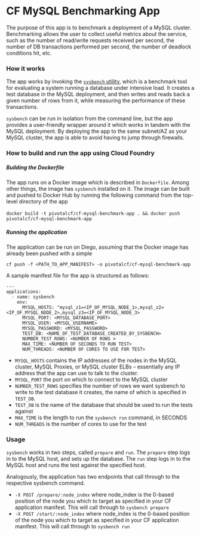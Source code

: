 # CF MySQL Benchmarking App

The purpose of this app is to benchmark a deployment of a MySQL cluster. Benchmarking allows the user to collect useful metrics about the service, such as the number of read/write requests received per second, the number of DB transactions performed per second, the number of deadlock conditions hit, etc.

### How it works

The app works by invoking the [`sysbench` utility](https://launchpad.net/sysbench), which is a benchmark tool for evaluating a system running a database under intensive load. It creates a test database in the MySQL deployment, and then writes and reads back a given number of rows from it, while measuring the performance of these transactions.

`sysbench` can be run in isolation from the command line, but the app provides a user-friendly wrapper around it which works in tandem with the MySQL deployment. By deploying the app to the same subnet/AZ as your MySQL cluster, the app is able to avoid having to jump through firewalls.

### How to build and run the app using Cloud Foundry


##### Building the Dockerfile
The app runs on a Docker image which is described in `Dockerfile`. Among other things, the image has `sysbench` installed on it. The image can be built and pushed to Docker Hub by running the following command from the top-level directory of the app <br><br>
`docker build -t pivotalcf/cf-mysql-benchmark-app . && docker push pivotalcf/cf-mysql-benchmark-app`

##### Running the application

The application can be run on Diego, assuming that the Docker image has already been pushed with a simple<br>

`cf push -f <PATH_TO_APP_MANIFEST> -o pivotalcf/cf-mysql-benchmark-app`

A sample manifest file for the app is structured as follows:

```
---
applications:
  - name: sysbench
    env:
      MYSQL_HOSTS: "mysql_z1=<IP_OF_MYSQL_NODE_1>,mysql_z2=<IP_OF_MYSQL_NODE_2>,mysql_z3=<IP_OF_MYSQL_NODE_3>
      MYSQL_PORT: <MYSQL_DATABASE_PORT>
      MYSQL_USER: <MYSQL_USERNAME>
      MYSQL_PASSWORD: <MYSQL_PASSWORD>
      TEST_DB: <NAME_OF_TEST_DATABASE_CREATED_BY_SYSBENCH>
      NUMBER_TEST_ROWS: <NUMBER OF ROWS >
      MAX_TIME: <NUMBER OF SECONDS TO RUN TEST>
      NUM_THREADS: <NUMBER OF CORES TO USE FOR TEST>
```

- `MYSQL_HOSTS` contains the IP addresses of the nodes in the MySQL cluster, MySQL Proxies, or MySQL cluster ELBs – essentially any IP address that the app can use to talk to the cluster.
- `MYSQL_PORT` the port on which to connect to the MySQL cluster
- `NUMBER_TEST_ROWS` specifies the number of rows we want sysbench to write to the test database it creates, the name of which is specified in `TEST_DB`.
- `TEST_DB` is the name of the database that should be used to run the tests against
- `MAX_TIME` is the length to run the `sysbench run` command, in SECONDS
- `NUM_THREADS` is the number of cores to use for the test

### Usage

`sysbench` works in two steps, called `prepare` and `run`. The `prepare` step logs in to the MySQL host, and sets up the database. The `run` step logs in to the MySQL host and runs the test against the specified host.

Analogously, the application has two endpoints that call through to the respective sysbench command.
- `-X POST /prepare/:node_index` where node_index is the 0-based position of the node you which to target as specified in your CF application manifest. This will call through to `sysbench prepare`
- `-X POST /start/:node_index` where node_index is the 0-based position of the node you which to target as specified in your CF application manifest. This will call through to `sysbench run`

